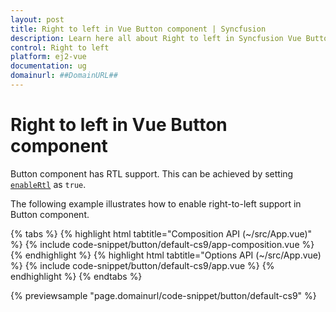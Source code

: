 ```yaml
---
layout: post
title: Right to left in Vue Button component | Syncfusion
description: Learn here all about Right to left in Syncfusion Vue Button component of Syncfusion Essential JS 2 and more.
control: Right to left 
platform: ej2-vue
documentation: ug
domainurl: ##DomainURL##
---
```


# Right to left in Vue Button component

Button component has RTL support. This can be achieved by setting [`enableRtl`](https://ej2.syncfusion.com/vue/documentation/api/button/#enablertl) as
`true`.

The following example illustrates how to enable right-to-left support in Button component.

{% tabs %}
{% highlight html tabtitle="Composition API (~/src/App.vue)" %}
{% include code-snippet/button/default-cs9/app-composition.vue %}
{% endhighlight %}
{% highlight html tabtitle="Options API (~/src/App.vue) %}
{% include code-snippet/button/default-cs9/app.vue %}
{% endhighlight %}
{% endtabs %}
        
{% previewsample "page.domainurl/code-snippet/button/default-cs9" %}
